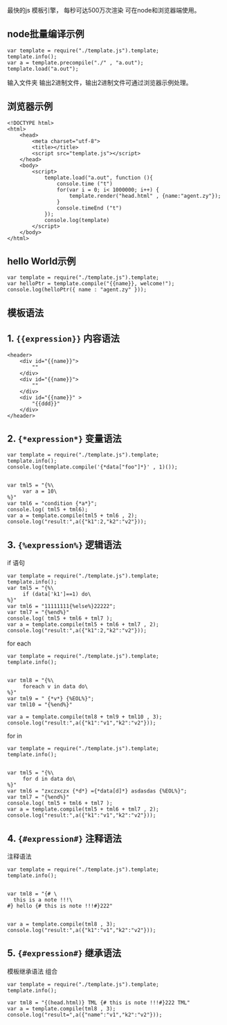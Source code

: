 最快的js 模板引擎，  每秒可达500万次渲染
可在node和浏览器端使用。

## node批量编译示例 ##
    var template = require("./template.js").template;
    template.info();
    var a = template.precompile("./" , "a.out");
    template.load("a.out");

输入文件夹 输出2进制文件，输出2进制文件可通过浏览器示例处理。

    
## 浏览器示例 ##
    
    <!DOCTYPE html>
    <html>
    	<head>
    		<meta charset="utf-8">
    		<title></title>
    		<script src="template.js"></script>
    	</head>
    	<body>
    		<script>
    			template.load("a.out", function (){
    				console.time ("t")
    				for(var i = 0; i< 1000000; i++) {
    					template.render("head.html" , {name:"agent.zy"});
    				}
    				console.timeEnd ("t")
    			});
    			console.log(template)
    		</script>
    	</body>
    </html>
    

## hello World示例 ##
    var template = require("./template.js").template;
    var helloPtr = template.compile("{{name}}, welcome!");
    console.log(helloPtr({ name : "agent.zy" }));

## 模板语法 ##
## 1. `{{expression}}` 内容语法 ##

    <header>
    	<div id="{{name}}">
    		""
    	</div>
    	<div id="{{name}}">
    		""
    	</div>
    	<div id="{{name}}" >
    		"{{ddd}}"
    	</div>
    </header>


## 2. `{*expression*}` 变量语法 ##
    var template = require("./template.js").template;
    template.info();
    console.log(template.compile('{*data["foo"]*}' , 1)());
    
    
    var tml5 = "{%\
    	 var a = 10\
    %}"
    var tml6 = "condition {*a*}";
    console.log( tml5 + tml6);
    var a = template.compile(tml5 + tml6 , 2);
    console.log("result:",a({"k1":2,"k2":"v2"}));

## 3. `{%expression%}` 逻辑语法 ##
if 语句
    
    var template = require("./template.js").template;
    template.info();
    var tml5 = "{%\
    	 if (data['k1']==1) do\
    %}"
    var tml6 = "11111111{%else%}22222";
    var tml7 = "{%end%}"
    console.log( tml5 + tml6 + tml7 );
    var a = template.compile(tml5 + tml6 + tml7 , 2);
    console.log("result:",a({"k1":2,"k2":"v2"}));


for each

    var template = require("./template.js").template;
    template.info();
    
    
    var tml8 = "{%\
    	 foreach v in data do\
    %}"
    var tml9 = " {*v*} {%EOL%}";
    var tml10 = "{%end%}"
    
    var a = template.compile(tml8 + tml9 + tml10 , 3);
    console.log("result:",a({"k1":"v1","k2":"v2"}));


for in
    
    var template = require("./template.js").template;
    template.info();
    
    
    var tml5 = "{%\
    	 for d in data do\
    %}"
    var tml6 = "zxczxczx {*d*} ={*data[d]*} asdasdas {%EOL%}";
    var tml7 = "{%end%}"
    console.log( tml5 + tml6 + tml7 );
    var a = template.compile(tml5 + tml6 + tml7 , 2);
    console.log("result:",a({"k1":"v1","k2":"v2"}));


## 4. `{#expression#}` 注释语法 ##

注释语法

    var template = require("./template.js").template;
    template.info();
    
    
    var tml8 = "{# \
      this is a note !!!\
    #} hello {# this is note !!!#}222"
    
    
    var a = template.compile(tml8 , 3);
    console.log("result:",a({"k1":"v1","k2":"v2"}));

## 5. `{#expression#}` 继承语法 ##

模板继承语法 组合
    
    var template = require("./template.js").template;
    template.info();
    
    var tml8 = "{(head.html)} TML {# this is note !!!#}222 TML"
    var a = template.compile(tml8 , 3);
    console.log("result=",a({"name":"v1","k2":"v2"}));

